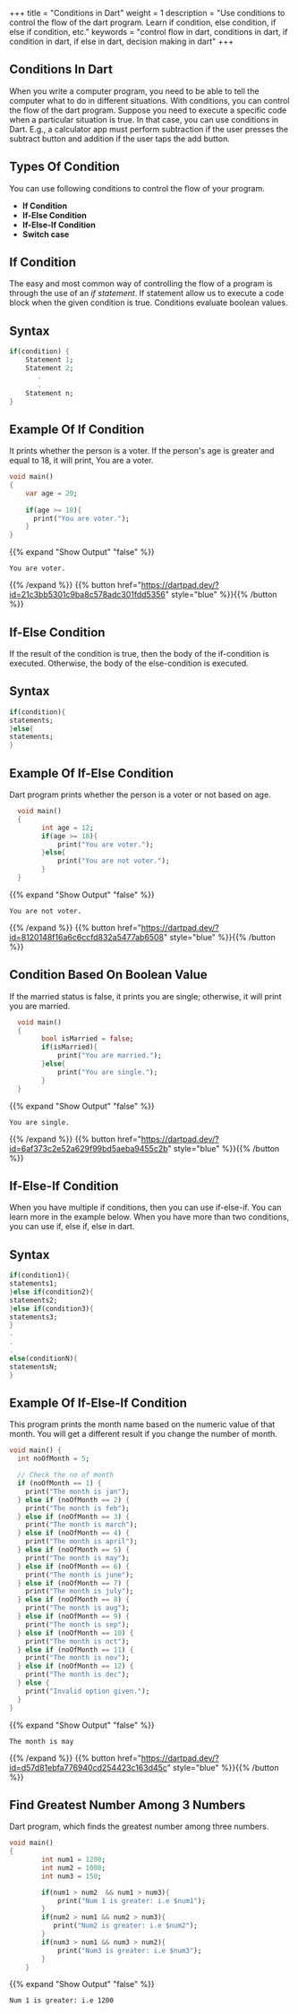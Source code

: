 
+++
title = "Conditions in Dart"
weight = 1
description = "Use conditions to control the flow of the dart program. Learn if condition, else condition, if else if condition, etc."
keywords = "control flow in dart, conditions in dart, if condition in dart, if else in dart, decision making in dart"
+++

## Conditions In Dart
When you write a computer program, you need to be able to tell the computer what to do in different situations. With conditions, you can control the flow of the dart program. Suppose you need to execute a specific code when a particular situation is true. In that case, you can use conditions in Dart. E.g., a calculator app must perform subtraction if the user presses the subtract button and addition if the user taps the add button.

## Types Of Condition
You can use following conditions to control the flow of your program.
*   **If Condition**
*   **If-Else Condition**
*   **If-Else-If Condition**
*   **Switch case**

## If Condition 
The easy and most common way of controlling the flow of a program is through the use of an *if statement*. If statement allow us to execute a code block when the given condition is true. Conditions evaluate boolean values. 

## Syntax
```dart
if(condition) {
    Statement 1;
    Statement 2;
       .
       .
    Statement n;
}
``` 
## Example Of If Condition
It prints whether the person is a voter. If the person's age is greater and equal to 18, it will print, You are a voter.
```dart
void main()
{
    var age = 20;
    
    if(age >= 18){
      print("You are voter.");
    }
}
```
{{% expand "Show Output" "false" %}}
````plaintext
You are voter.
````
{{% /expand %}}
{{% button href="https://dartpad.dev/?id=21c3bb5301c9ba8c578adc301fdd5356" style="blue" %}}{{% /button %}}

## If-Else Condition
If the result of the condition is true, then the body of the if-condition is executed. Otherwise, the body of the else-condition is executed.

## Syntax
```dart
if(condition){
statements;
}else{
statements;
}
```
## Example Of If-Else Condition
Dart program prints whether the person is a voter or not based on age.

```dart
  void main()
  {
        int age = 12;
        if(age >= 18){
            print("You are voter.");
        }else{
            print("You are not voter.");
        }
  }
```
{{% expand "Show Output" "false" %}}
````plaintext
You are not voter.
````
{{% /expand %}}
{{% button href="https://dartpad.dev/?id=8120148f16a6c6ccfd832a5477ab6508" style="blue" %}}{{% /button %}}

## Condition Based On Boolean Value
If the married status is false, it prints you are single; otherwise, it will print you are married.
```dart
  void main()
  {
        bool isMarried = false;
        if(isMarried){
            print("You are married.");
        }else{
            print("You are single.");
        }
  }
```
{{% expand "Show Output" "false" %}}
````plaintext
You are single.
````
{{% /expand %}}
{{% button href="https://dartpad.dev/?id=6af373c2e52a629f99bd5aeba9455c2b" style="blue" %}}{{% /button %}}

## If-Else-If Condition 
When you have multiple if conditions, then you can use if-else-if. You can learn more in the example below. When you have more than two conditions, you can use if, else if, else in dart. 

## Syntax
```dart
if(condition1){
statements1;
}else if(condition2){
statements2;
}else if(condition3){
statements3;
}
.
.
.
else(conditionN){
statementsN;
}
```

## Example Of If-Else-If Condition
This program prints the month name based on the numeric value of that month. You will get a different result if you change the number of month.

```dart
void main() {
  int noOfMonth = 5;

  // Check the no of month
  if (noOfMonth == 1) {
    print("The month is jan");
  } else if (noOfMonth == 2) {
    print("The month is feb");
  } else if (noOfMonth == 3) {
    print("The month is march");
  } else if (noOfMonth == 4) {
    print("The month is april");
  } else if (noOfMonth == 5) {
    print("The month is may");
  } else if (noOfMonth == 6) {
    print("The month is june");
  } else if (noOfMonth == 7) {
    print("The month is july");
  } else if (noOfMonth == 8) {
    print("The month is aug");
  } else if (noOfMonth == 9) {
    print("The month is sep");
  } else if (noOfMonth == 10) {
    print("The month is oct");
  } else if (noOfMonth == 11) {
    print("The month is nov");
  } else if (noOfMonth == 12) {
    print("The month is dec");
  } else {
    print("Invalid option given.");
  }
}
``` 
{{% expand "Show Output" "false" %}}
````plaintext
The month is may
````
{{% /expand %}}
{{% button href="https://dartpad.dev/?id=d57d81ebfa776940cd254423c163d45c" style="blue" %}}{{% /button %}}

## Find Greatest Number Among 3 Numbers
Dart program, which finds the greatest number among three numbers.

```dart
void main()
{
        int num1 = 1200;
        int num2 = 1000;
        int num3 = 150;

        if(num1 > num2  && num1 > num3){
            print("Num 1 is greater: i.e $num1");
        }
        if(num2 > num1 && num2 > num3){
           print("Num2 is greater: i.e $num2");
        }
        if(num3 > num1 && num3 > num2){
            print("Num3 is greater: i.e $num3");
        }
    }

``` 
{{% expand "Show Output" "false" %}}
````plaintext
Num 1 is greater: i.e 1200
````

